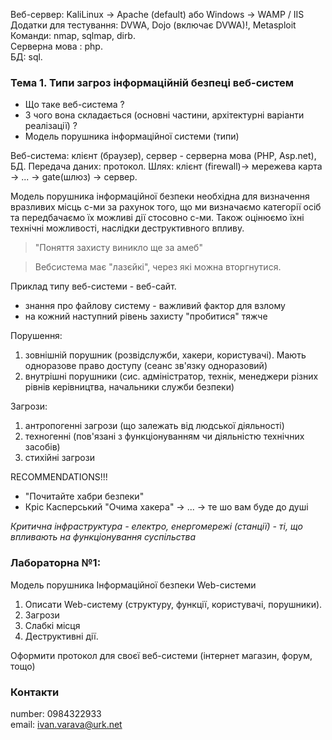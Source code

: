 Веб-сервер: KaliLinux -> Apache (default) або Windows -> WAMP / IIS  
Додатки для тестування: DVWA, Dojo (включає DVWA)!, Metasploit   
Команди: nmap, sqlmap, dirb.  
Серверна мова : php.  
БД: sql.  

### Тема 1. Типи загроз інформаційній безпеці веб-систем
- Що таке веб-система ? 
- З чого вона складається (основні частини, архітектурні варіанти реалізації) ?
- Модель порушника інформаційної системи (типи)

Веб-система: клієнт (браузер), сервер - серверна мова (PHP, Asp.net), БД.
Передача даних: протокол.
Шлях: клієнт (firewall)-> мережева карта -> ... -> gate(шлюз) -> сервер.

Модель порушника інформаційної безпеки необхідна для визначення вразливих місць с-ми за рахунок того, що ми визначаємо категорії осіб та передбачаємо їх можливі дії стосовно с-ми. Також оцінюємо їхні технічні можливості, наслідки деструктивного впливу.

> "Поняття захисту виникло ще за амеб"

> Вебсистема має "лазєйкі", через які можна вторгнутися.

Приклад типу веб-системи - веб-сайт.
* знання про файлову систему - важливий фактор для взлому
* на кожний наступний рівень захисту "пробитися" тяжче

Порушення: 
1) зовнішній порушник (розвідслужби, хакери, користувачі). Мають одноразове право доступу (сеанс зв'язку одноразовий)
2) внутрішні порушники (сис. адміністратор, технік, менеджери різних рівнів керівництва, начальники служби безпеки)

Загрози:
1) антропогенні загрози (що залежать від людської діяльності)
2) техногенні (пов'язані з функціонуванням чи діяльністю технічних засобів)
3) стихійні загрози

RECOMMENDATIONS!!!
* "Почитайте хабри безпеки"
* Кріс Касперський "Очима хакера" -> ... -> те шо вам буде до душі

_Критична інфраструктура - електро, енергомережі (станції) - ті, що впливають на функціонування суспільства_

### Лабораторна №1:
Модель порушника Інформаційної безпеки Web-системи

1) Описати Web-систему (структуру, функції, користувачі, порушники).
2) Загрози
3) Слабкі місця
4) Деструктивні дії.

Оформити протокол для своєї веб-системи (інтернет магазин, форум, тощо)

### Контакти
number: 0984322933  
email: ivan.varava@urk.net
